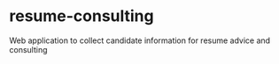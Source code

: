 # resume-consulting
Web application to collect candidate information for resume advice and consulting

